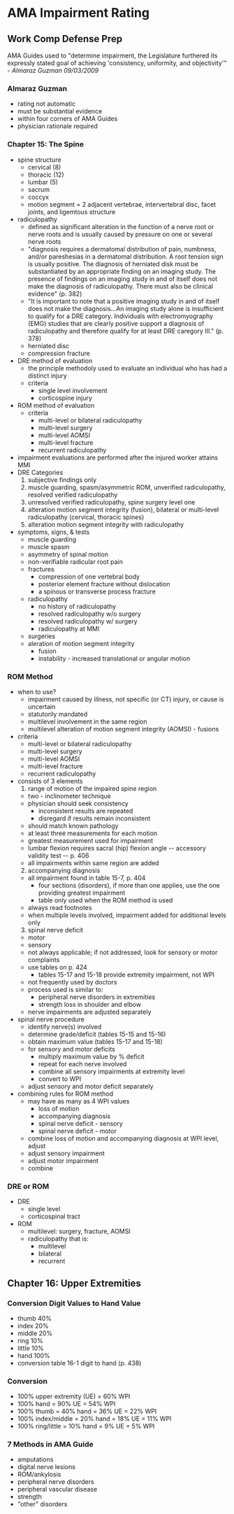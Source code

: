 # AMA Impairment Rating

## Work Comp Defense Prep

AMA Guides used to "determine impairment, the Legislature furthered its expressly stated goal of achieving 'consistency, uniformity, and objectivity'" - _Almaraz Guzman 09/03/2009_

### Almaraz Guzman

- rating not automatic
- must be substantial evidence
- within four corners of AMA Guides
- physician rationale required

### Chapter 15: The Spine

- spine structure
  - cervical (8)
  - thoracic (12)
  - lumbar (5)
  - sacrum
  - coccyx
  - motion segment = 2 adjacent vertebrae, intervertebral disc, facet joints, and ligemtous structure
- radiculopathy
  - defined as significant alteration in the function of a nerve root or nerve roots and is usually caused by pressure on one or several nerve roots
  - "diagnosis requires a dermatomal distribution of pain, numbness, and/or pareshesias in a dermatomal distribution. A root tension sign is usually positive. The diagnosis of herniated disk must be substantiated by an appropriate finding on an imaging study. The presence of findings on an imaging study in and of itself does not make the diagnosis of radiculopathy. There must also be clinical evidence" (p. 382)
  - "It is important to note that a positive imaging study in and of itself does not make the diagnosis...An imaging study alone is insufficient to qualify for a DRE category. Individuals with electromyography (EMG) studies that are clearly positive support a diagnosis of radiculopathy and therefore qualify for at least DRE caregory III." (p. 378)
  - herniated disc
  - compression fracture
- DRE method of evaluation
  - the principle methodoly used to evaluate an individual who has had a distinct injury
  - criteria
    - single level involvement
    - corticospine injury
- ROM method of evaluation
  - criteria
    - multi-level or bilateral radiculopathy
    - multi-level surgery
    - multi-level AOMSI
    - multi-level fracture
    - recurrent radiculopathy
- impairment evaluations are performed after the injured worker attains MMI
- DRE Categories
  1. subjective findings only
  2. muscle guarding, spasm/asymmetric ROM, unverified radiculopathy, resolved verified radiculopathy
  3. unresolved verified radiculopathy, spine surgery level one
  4. alteration motion segment integrity (fusion), bilateral or multi-level radiculopathy (cervical, thoracic spines)
  5. alteration motion segment integrity with radiculopathy
- symptoms, signs, & tests
  - muscle guarding
  - muscle spasm
  - asymmetry of spinal motion
  - non-verifiable radicular root pain
  - fractures
    - compression of one vertebral body
    - posterior element fracture without dislocation
    - a spinous or transverse process fracture
  - radiculopathy
    - no history of radiculopathy
    - resolved radiculopathy w/o surgery
    - resolved radiculopathy w/ surgery
    - radiculopathy at MMI
  - surgeries
  - aleration of motion segment integrity
    - fusion
    - instability - increased translational or angular motion

### ROM Method

- when to use?
  - impairment caused by illness, not specific (or CT) injury, or cause is uncertain
  - statutorily mandated
  - multilevel involvement in the same region
  - multilevel alteration of motion segment integrity (AOMSI) - fusions
- criteria
  - multi-level or bilateral radiculopathy
  - multi-level surgery
  - multi-level AOMSI
  - multi-level fracture
  - recurrent radiculopathy
- consists of 3 elements
  1. range of motion of the impaired spine region
  - two - inclinometer technique
  - physician should seek consistency
    - inconsistent results are repeated
    - disregard if results remain inconsistent
  - should match known pathology
  - at least three measurements for each motion
  - greatest measurement used for impairment
  - lumbar flexion requires sacral (hip) flexion angle -- accessory validity test -- p. 406
  - all impairments within same region are added
  2. accompanying diagnosis
  - all impairment found in table 15-7, p. 404
    - four sections (disorders), if more than one applies, use the one providing greatest impairment
    - table only used when the ROM method is used
  - always read footnotes
  - when multiple levels involved, impairment added for additional levels only
  3. spinal nerve deficit
  - motor
  - sensory
  - not always applicable; if not addressed, look for sensory or motor complaints
  - use tables on p. 424
    - tables 15-17 and 15-18 provide extremity impairment, not WPI
  - not frequently used by doctors
  - process used is similar to:
    - peripheral nerve disorders in extremities
    - strength loss in shoulder and elbow
  - nerve impairments are adjusted separately
- spinal nerve procedure
  - identify nerve(s) involved
  - determine grade/deficit (tables 15-15 and 15-16)
  - obtain maximum value (tables 15-17 and 15-18)
  - for sensory and motor deficits
    - multiply maximum value by % deficit
    - repeat for each nerve involved
    - combine all sensory impairments at extremity level
    - convert to WPI
  - adjust sensory and motor deficit separately
- combining rules for ROM method
  - may have as many as 4 WPI values
    - loss of motion
    - accompanying diagnosis
    - spinal nerve deficit - sensory
    - spinal nerve deficit - motor
  - combine loss of motion and accompanying diagnosis at WPI level, adjust
  - adjust sensory impairment
  - adjust motor impairment
  - combine

### DRE or ROM

- DRE
  - single level
  - corticospinal tract
- ROM
  - multilevel: surgery, fracture, AOMSI
  - radiculopathy that is:
    - multilevel
    - bilateral
    - recurrent

## Chapter 16: Upper Extremities

### Conversion Digit Values to Hand Value

- thumb 40%
- index 20%
- middle 20%
- ring 10%
- little 10%
- hand 100%
- conversion table 16-1 digit to hand (p. 438)

### Conversion

- 100% upper extremity (UE) = 60% WPI
- 100% hand = 90% UE = 54% WPI
- 100% thumb = 40% hand = 36% UE = 22% WPI
- 100% index/middle = 20% hand = 18% UE = 11% WPI
- 100% ring/little = 10% hand = 9% UE = 5% WPI

### 7 Methods in AMA Guide

- amputations
- digital nerve lesions
- ROM/ankylosis
- peripheral nerve disorders
- peripheral vascular disease
- strength
- "other" disorders
